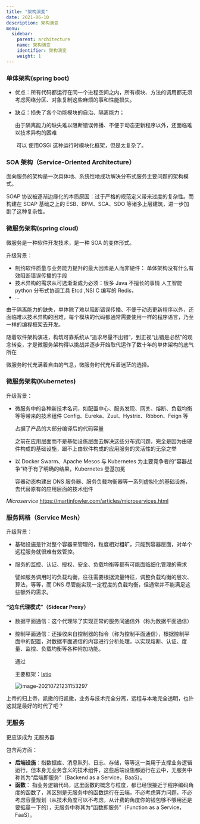 ```yaml
---
title: "架构演变"
date: 2021-06-10
description: 架构演变
menu:
  sidebar:
    parent: architecture
    name: 架构演变
    identifier: 架构演变
    weight: 1
---
```




### 单体架构(spring boot)

* 优点：所有代码都运行在同一个进程空间之内，所有模块、方法的调用都无须考虑网络分区、对象复制这些麻烦的事和性能损失。

* 缺点：损失了各个功能模块的自治、隔离能力；

  ​			由于隔离能力的缺失难以阻断错误传播、不便于动态更新程序以外，还面临难以技术异构的困难

  ​			可以 使用OSGi 这种运行时模块化框架，但是太复杂了。

### SOA 架构（Service-Oriented Architecture）

面向服务的架构是一次具体地、系统性地成功解决分布式服务主要问题的架构模式。



SOAP 协议被逐渐边缘化的本质原因：过于严格的规范定义带来过度的复杂性。而构建在 SOAP 基础之上的 ESB、BPM、SCA、SDO 等诸多上层建筑，进一步加剧了这种复杂性。

### 微服务架构(spring cloud)

微服务是一种软件开发技术，是一种 SOA 的变体形式。

  升级背景：

- 制约软件质量与业务能力提升的最大因素是人而非硬件： 单体架构没有什么有效阻断错误传播的手段
- 技术异构的需求从可选渐渐成为必须：很多 Java 不擅长的事情 人工智能python 分布式协调工具 Etcd ,NSI C 编写的 Redis，
- ...

由于隔离能力的缺失，单体除了难以阻断错误传播、不便于动态更新程序以外，还面临难以技术异构的困难，每个模块的代码都通常需要使用一样的程序语言，乃至一样的编程框架去开发。

随着软件架构演进，构筑可靠系统从“追求尽量不出错”，到正视“出错是必然”的观念转变，才是微服务架构得以挑战并逐步开始取代运作了数十年的单体架构的底气所在



微服务时代充满着自由的气息，微服务时代充斥着迷茫的选择。



### 微服务架构(Kubernetes)

升级背景：

* 微服务中的各种新技术名词，如配置中心、服务发现、网关、熔断、负载均衡等等带来的技术组件 Config、Eureka、Zuul、Hystrix、Ribbon、Feign 等

  占据了产品的大部分编译后的代码容量

  之前在应用层面而不是基础设施层面去解决这些分布式问题，完全是因为由硬件构成的基础设施，跟不上由软件构成的应用服务的灵活性的无奈之举

* 以 Docker Swarm、Apache Mesos 与 Kubernetes 为主要竞争者的“容器战争”终于有了明确的结果，Kubernetes 登基加冕

  容器动态构建出 DNS 服务器、服务负载均衡器等一系列虚拟化的基础设施，去代替原有的应用层面的技术组件



*Microservice* https://martinfowler.com/articles/microservices.html



### 服务网格（Service Mesh）

升级背景：

* 基础设施是针对整个容器来管理的，粒度相对粗旷，只能到容器层面，对单个远程服务就很难有效管控。

* 服务的监控、认证、授权、安全、负载均衡等都有可能面临细化管理的需求

  譬如服务调用时的负载均衡，往往需要根据流量特征，调整负载均衡的层次、算法，等等，而 DNS 尽管能实现一定程度的负载均衡，但通常并不能满足这些额外的需求。



#### “边车代理模式”（Sidecar Proxy）

* 数据平面通信：这个代理除了实现正常的服务间通信外（称为数据平面通信）

* 控制平面通信：还接收来自控制器的指令（称为控制平面通信），根据控制平面中的配置，对数据平面通信的内容进行分析处理，以实现熔断、认证、度量、监控、负载均衡等各种附加功能。

  通过

  主要框架：[Istio](![](https://gitee.com/fengzhenbing/picgo/raw/master/image-20210721231153297.png))

  ![image-20210721231153297](https://gitee.com/fengzhenbing/picgo/raw/master/image-20210721231153297.png)

上帝的归上帝，凯撒的归凯撒，业务与技术完全分离，远程与本地完全透明，也许这就是最好的时代了吧？



### 无服务

更应该成为 无服务器

包含两方面：

* **后端设施**：指数据库、消息队列、日志、存储，等等这一类用于支撑业务逻辑运行，但本身无业务含义的技术组件，这些后端设施都运行在云中，无服务中称其为“后端即服务”（Backend as a Service，BaaS）。
* **函数**： 指业务逻辑代码，这里函数的概念与粒度，都已经很接近于程序编码角度的函数了，其区别是无服务中的函数运行在云端，不必考虑算力问题，不必考虑容量规划（从技术角度可以不考虑，从计费的角度你的钱包够不够用还是要掂量一下的），无服务中称其为“函数即服务”（Function as a Service，FaaS）。
